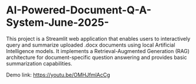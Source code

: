 # AI-Powered-Document-Q-A-System-June-2025-
This project is a Streamlit web application that enables users to interactively query and summarize uploaded .docx documents using local Artificial Intelligence models. It implements a Retrieval-Augmented Generation (RAG) architecture for document-specific question answering and provides basic summarization capabilities.

Demo link: 
https://youtu.be/OMHJfmlAcCg


